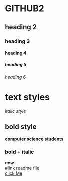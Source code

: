 # GITHUB2
## heading 2
### heading 3
#### heading 4
##### heading 5
###### heading 6
# text styles
*italic style*<br/>
## bold style
**computer science students**
### bold + italic
***new***<br/>
#link readme file<br/>
[click Me](https://www.aec.edu.in/)

